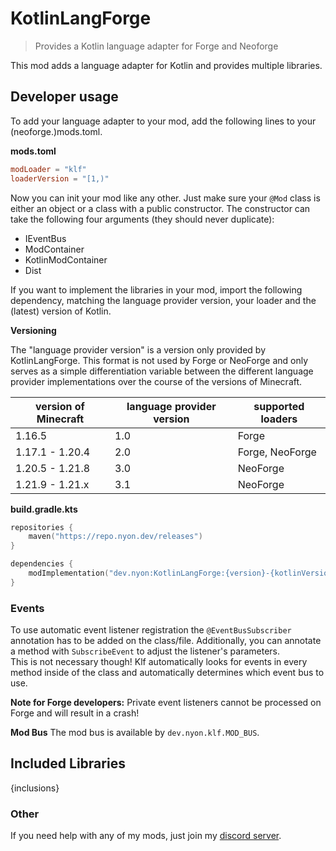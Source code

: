 # KotlinLangForge

> Provides a Kotlin language adapter for Forge and Neoforge

This mod adds a language adapter for Kotlin and provides multiple libraries.

## Developer usage

To add your language adapter to your mod, add the following lines to your
(neoforge.)mods.toml.

**mods.toml**

```toml
modLoader = "klf"
loaderVersion = "[1,)"
```

Now you can init your mod like any other.
Just make sure your `@Mod` class is either an object or a class with a public constructor.
The constructor can take the following four arguments (they should never duplicate):

- IEventBus
- ModContainer
- KotlinModContainer
- Dist

If you want to implement the libraries in your mod, import the following dependency,
matching the language provider version, your loader and the (latest) version of Kotlin.

**Versioning**

The "language provider version" is a version only provided by KotlinLangForge.
This format is not used by Forge or NeoForge and only serves as a simple differentiation variable between the different
language provider implementations over the course of the versions of Minecraft.

| version of Minecraft | language provider version | supported loaders |
|----------------------|---------------------------|-------------------|
| 1.16.5               | 1.0                       | Forge             |
| 1.17.1 - 1.20.4      | 2.0                       | Forge, NeoForge   |
| 1.20.5 - 1.21.8      | 3.0                       | NeoForge          |
| 1.21.9 - 1.21.x      | 3.1                       | NeoForge          |

**build.gradle.kts**

```kotlin
repositories {
    maven("https://repo.nyon.dev/releases")
}

dependencies {
    modImplementation("dev.nyon:KotlinLangForge:{version}-{kotlinVersion}-$lpVersion+$loader")
}
```

### Events

To use automatic event listener registration the `@EventBusSubscriber` annotation has to be added on the class/file.
Additionally, you can annotate a method with `SubscribeEvent` to adjust the listener's parameters.\
This is not necessary though!
Klf automatically looks for events in every method inside of the class and automatically
determines which event bus to use.

**Note for Forge developers:** Private event listeners cannot be processed on Forge and will result in a crash!

**Mod Bus** The mod bus is available by `dev.nyon.klf.MOD_BUS`.

## Included Libraries

{inclusions}

### Other

If you need help with any of my mods, just join my [discord server](https://nyon.dev/discord).

